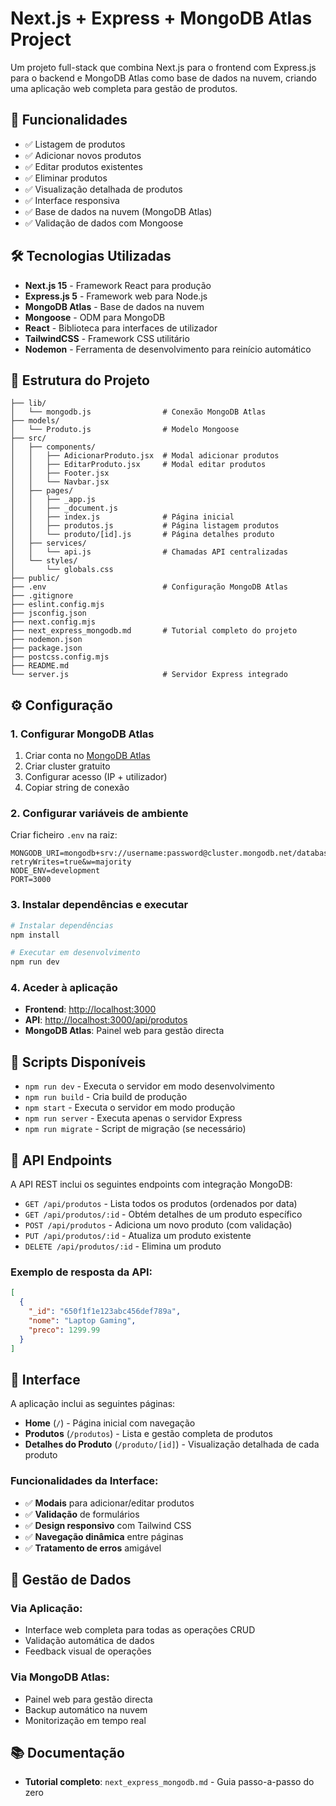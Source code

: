 # Next.js + Express + MongoDB Atlas Project

Um projeto full-stack que combina Next.js para o frontend com Express.js para o backend e MongoDB Atlas como base de dados na nuvem, criando uma aplicação web completa para gestão de produtos.

## 🚀 Funcionalidades

- ✅ Listagem de produtos
- ✅ Adicionar novos produtos
- ✅ Editar produtos existentes
- ✅ Eliminar produtos
- ✅ Visualização detalhada de produtos
- ✅ Interface responsiva
- ✅ Base de dados na nuvem (MongoDB Atlas)
- ✅ Validação de dados com Mongoose


## 🛠️ Tecnologias Utilizadas

- **Next.js 15** - Framework React para produção
- **Express.js 5** - Framework web para Node.js
- **MongoDB Atlas** - Base de dados na nuvem
- **Mongoose** - ODM para MongoDB
- **React** - Biblioteca para interfaces de utilizador
- **TailwindCSS** - Framework CSS utilitário
- **Nodemon** - Ferramenta de desenvolvimento para reinício automático


## 📁 Estrutura do Projeto

```
├── lib/
│   └── mongodb.js                # Conexão MongoDB Atlas
├── models/
│   └── Produto.js                # Modelo Mongoose
├── src/
│   ├── components/
│   │   ├── AdicionarProduto.jsx  # Modal adicionar produtos
│   │   ├── EditarProduto.jsx     # Modal editar produtos
│   │   ├── Footer.jsx
│   │   └── Navbar.jsx
│   ├── pages/
│   │   ├── _app.js
│   │   ├── _document.js
│   │   ├── index.js              # Página inicial
│   │   ├── produtos.js           # Página listagem produtos
│   │   └── produto/[id].js       # Página detalhes produto
│   ├── services/
│   │   └── api.js                # Chamadas API centralizadas
│   └── styles/
│       └── globals.css
├── public/
├── .env                          # Configuração MongoDB Atlas
├── .gitignore
├── eslint.config.mjs
├── jsconfig.json
├── next.config.mjs
├── next_express_mongodb.md       # Tutorial completo do projeto
├── nodemon.json
├── package.json
├── postcss.config.mjs
├── README.md
└── server.js                     # Servidor Express integrado
```


## ⚙️ Configuração

### 1. **Configurar MongoDB Atlas**
1. Criar conta no [MongoDB Atlas](https://www.mongodb.com/atlas)
2. Criar cluster gratuito
3. Configurar acesso (IP + utilizador)
4. Copiar string de conexão

### 2. **Configurar variáveis de ambiente**
Criar ficheiro `.env` na raiz:
```env
MONGODB_URI=mongodb+srv://username:password@cluster.mongodb.net/database?retryWrites=true&w=majority
NODE_ENV=development
PORT=3000
```

### 3. **Instalar dependências e executar**
```bash
# Instalar dependências
npm install

# Executar em desenvolvimento
npm run dev
```

### 4. **Aceder à aplicação**
- **Frontend**: [http://localhost:3000](http://localhost:3000)
- **API**: [http://localhost:3000/api/produtos](http://localhost:3000/api/produtos)
- **MongoDB Atlas**: Painel web para gestão directa


## 📜 Scripts Disponíveis

- `npm run dev` - Executa o servidor em modo desenvolvimento
- `npm run build` - Cria build de produção
- `npm start` - Executa o servidor em modo produção
- `npm run server` - Executa apenas o servidor Express
- `npm run migrate` - Script de migração (se necessário)


## 📡 API Endpoints

A API REST inclui os seguintes endpoints com integração MongoDB:

- `GET /api/produtos` - Lista todos os produtos (ordenados por data)
- `GET /api/produtos/:id` - Obtém detalhes de um produto específico
- `POST /api/produtos` - Adiciona um novo produto (com validação)
- `PUT /api/produtos/:id` - Atualiza um produto existente
- `DELETE /api/produtos/:id` - Elimina um produto

### Exemplo de resposta da API:
```json
[
  {
    "_id": "650f1f1e123abc456def789a",
    "nome": "Laptop Gaming",
    "preco": 1299.99
  }
]
```


## 🎨 Interface

A aplicação inclui as seguintes páginas:

- **Home** (`/`) - Página inicial com navegação
- **Produtos** (`/produtos`) - Lista e gestão completa de produtos
- **Detalhes do Produto** (`/produto/[id]`) - Visualização detalhada de cada produto

### Funcionalidades da Interface:
- ✅ **Modais** para adicionar/editar produtos
- ✅ **Validação** de formulários
- ✅ **Design responsivo** com Tailwind CSS
- ✅ **Navegação dinâmica** entre páginas
- ✅ **Tratamento de erros** amigável

## 🔧 Gestão de Dados

### Via Aplicação:
- Interface web completa para todas as operações CRUD
- Validação automática de dados
- Feedback visual de operações

### Via MongoDB Atlas:
- Painel web para gestão directa
- Backup automático na nuvem
- Monitorização em tempo real

## 📚 Documentação

- **Tutorial completo**: `next_express_mongodb.md` - Guia passo-a-passo do zero
